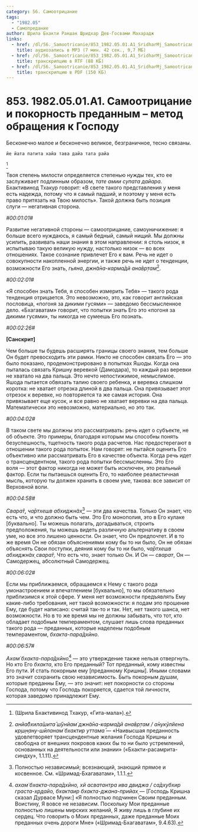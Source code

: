 ```yaml
---
category: 56. Самоотрицание
tags:
  - "1982.05"
  - Самопредание
author: Шрила Бхакти Ракшак Шридхар Дев-Госвами Махарадж
links:
  - href: /dl/56._Samootricanie/853_1982.05.01.A1_SridharMj_Samootricanie_i_pokornost_predannym--metod_obrashhenija_k_Gospodu.mp3
    title: аудиозапись в MP3 (7 мин. 42 сек., 9,7 МБ)
  - href: /dl/56._Samootricanie/853_1982.05.01.A1_SridharMj_Samootricanie_i_pokornost_predannym--metod_obrashhenija_k_Gospodu.rtf
    title: транскрипцию в RTF (88 КБ)
  - href: /dl/56._Samootricanie/853_1982.05.01.A1_SridharMj_Samootricanie_i_pokornost_predannym--metod_obrashhenija_k_Gospodu.pdf
    title: транскрипцию в PDF (150 КБ)
---
```


# 853. 1982.05.01.A1. Самоотрицание и покорность преданным – метод обращения к Господу

Бесконечно малое и бесконечно великое, безграничное, тесно связаны.

    йе йата патита хайа тава дайа тата райа
[^_ftn1]

Твоя степень милости определяется степенью нужды тех, кто ее заслуживает подлинным образом, *тате амии супата дайара*. Бхактивинод Тхакур говорит: «В свете такого представления у меня есть надежда, потому что я самый падший, и поэтому у меня есть право притязать на Твою милость». Такой должна быть позиция слуги — негативная сторона.

*#00:01:01#*

Развитие негативной стороны — самоотрицание, самоуничижение: я больше всего нуждаюсь, я самый бедный, самый нищий. Мы должны усилить, развивать наши знания в этом направлении: я столь низок, я испытываю такую великую нужду, настолько низок — во всех отношениях. Такое сознание привлечет Его к вам. Речь не идет о совокупности накопленной энергии, и также речь не идет о тенденции, возможности Его знать, *гьяна*, *джн̃а̄на-карма̄дй ана̄вр̣там*[^_ftn2].

*#00:02:01#*

«Я способен знать Тебя, я способен измерить Тебя» — такого рода тенденция отрицается. Это невозможно, это, как говорит английская пословица, «погоня за дикими гусями» — заведомо бессмысленное дело. «Бхагаватам» говорит, что попытки знать Его это «погоня за дикими гусями», ты никогда не сумеешь Его познать.

*#00:02:26#*

**[Санскрит]**

Чем больше ты будешь расширять границы своего знания, тем больше Он будет превосходить эти рамки. Никто не способен связать Его — это было показано, продемонстрировано в попытках Яшоды. Когда она пыталась связать Кришну веревкой (Дамодара), то каждый раз веревки не хватало на два пальца. Это нечто непостижимое, немыслимое. Яшода пытается обвязать талию своего ребенка, и веревка слишком коротка: не хватает отрезка длиной в два пальца. Она привязывает этот отрезок к веревке, но повторяется та же самая история. Она привязывает еще кусок, и все равно не хватает веревки на два пальца. Математически это невозможно, материально, но это так.

*#00:04:02#*

В таком свете мы должны это рассматривать: речь идет о субъекте, не об объекте. Это примеры, благодаря которым мы способны понять безуспешность, тщетность такого рода расчетов. Нас предостерегают в отношении такого рода попыток. Нам говорят: не пытайся оценить Его объективно или рассматривать Его в качестве объекта. Когда речь идет о трансцендентном, такого рода попытки бессмысленны. Это Его воля — этот фактор никогда не может быть исключен, это реальный фактор. Если ты пытаешься оценить Его, то наиболее реалистичная мысль, которую ты должен хранить в своем уме, такова: все зависит от Верховной воли.

*#00:04:58#*

*Свара̄т̣*, *ча̄ртхешв абхиджн̃ах̣*[^_ftn3] — эти два качества. Только Он знает, что есть что, и что должно быть чем. Это Его монополия, это в Его кулаке [буквально]. Ты можешь полагать, догадываться, строить предположения, ты можешь видеть различную альтернативу в своем уме, но все это лишено ценности. Он знает, что Он предпочтет. И в то же время Он не обязан объяснениями кому бы то ни было, Он не обязан объяснять Свои поступки, деяния кому бы то ни было, *ча̄ртхешв абхиджн̃ах̣ свара̄т̣*. Что есть что, знает только Он. И Он — *сварат*, Он — Самодержец, абсолютный Самодержец.

*#00:06:02#*

Если мы приближаемся, обращаемся к Нему с такого рода умонастроением и впечатлением [буквально], то мы обязательно приблизимся к этой сфере. У меня нет возможности предъявлять Ему какие-либо требования, нет такой возможности: я подам это прошение Ему, где будет написано: считай так-то и так. Нет, нет такого шанса, нет возможности. Но в то же время мы не должны забывать, что тот, кто обладает подобным темпераментом, слушает лишь слова преданных такого рода — преданных, которые наделены подобным темпераментом, *бхакта-пара̄дхӣно*.

*#00:06:57#*

*Ахам̇ бхакта-пара̄дхӣно*[^_ftn4] — это утверждение также нельзя отвергнуть. Но кто Его *бхакта*, кто Его преданный? Тот преданный, кому известны Его пути. И стать покорным ему [преданному Кришны]. Иными словами это значит сохранить свою независимость. Быть покорным душам, которые преданны Ему, — это значит: нет покорности со стороны Господа, потому что Господь покоряется, сдается той личности, которая заведомо принадлежит Ему.



[^_ftn1]: (Шрила Бхактивинод Тхакур, «Гита-мала»).

[^_ftn2]: *анйа̄бхила̄шита̄ ш́ӯнйам̇ джн̃а̄на-карма̄дй ана̄вр̣там / а̄нукӯлйена кр̣ш̣н̣ану-шӣланам̇ бхактир уттама̄* — «Наивысшая преданность удовлетворяет трансцендентные желания Господа Кришны и свободна от внешних покровов каких бы то ни было устремлений, основанных на деятельности или знании» («Бхакти-расамрита-синдху», 1.1.11).

[^_ftn3]: Полностью независимый; всезнающий, знающий прямое и косвенное. См. «Шримад-Бхагаватам», 1.1.1.

[^_ftn4]: *ахам̇ бхакта-пара̄дхӣно, хй асватантра ива двиджа / са̄дхубхир граста-хр̣дайо, бхактаир бхакта-джана-прийах̣* — [Господь Кришна сказал Дурвасе Муни:] «Я полностью подчинен Своим преданным. Воистину, Я вовсе не независим. Поскольку Мои преданные полностью лишены мирских желаний, Я живу лишь в глубине их сердец. Что говорить о Моих преданных, даже преданные Моих преданных очень дороги Мне» («Шримад-Бхагаватам», 9.4.63).


